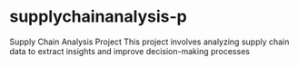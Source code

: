 # supplychainanalysis-p
Supply Chain Analysis Project This project involves analyzing supply chain data to extract insights and improve decision-making processes
